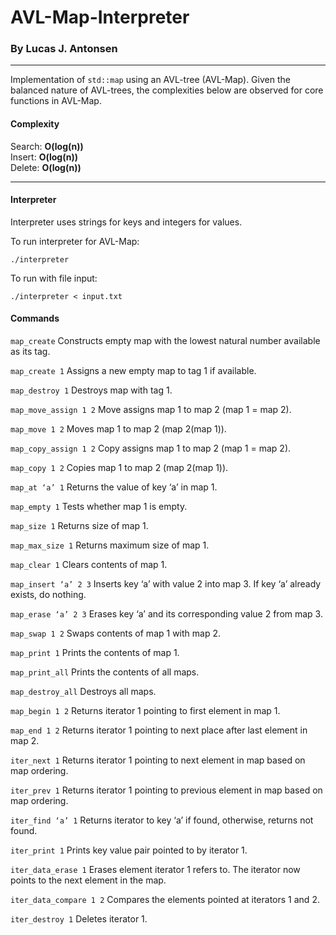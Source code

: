 # AVL-Map-Interpreter

### By Lucas J. Antonsen

---

Implementation of ```std::map``` using an AVL-tree (AVL-Map). Given the balanced nature of AVL-trees, the complexities below are observed for core functions in AVL-Map.

#### Complexity

Search: **O(log(n))**  
Insert: **O(log(n))**  
Delete: **O(log(n))**

---

#### Interpreter

Interpreter uses strings for keys and integers for values.

To run interpreter for AVL-Map:

```./interpreter```

To run with file input:

```./interpreter < input.txt```

#### Commands

```map_create```			Constructs empty map with the lowest natural number available as its tag.

```map_create 1```			Assigns a new empty map to tag $1$ if available.

```map_destroy 1```			Destroys map with tag $1$.

```map_move_assign 1 2```		Move assigns map $1$ to map $2$ (map $1$ = map $2$).

```map_move 1 2```			Moves map $1$ to map $2$ (map $2$(map $1$)).

```map_copy_assign 1 2```		Copy assigns map $1$ to map $2$ (map $1$ = map $2$).

```map_copy 1 2```			Copies map $1$ to map $2$ (map $2$(map $1$)).

```map_at ‘a’ 1```			Returns the value of key ‘a’ in map $1$.

```map_empty 1```			Tests whether map $1$ is empty.

```map_size 1```			Returns size of map $1$.

```map_max_size 1```			Returns maximum size of map $1$.

```map_clear 1```			Clears contents of map $1$.

```map_insert ‘a’ 2 3```		Inserts key ‘a’ with value $2$ into map $3$. If key ‘a’ already exists, do nothing.

```map_erase ‘a’ 2 3```		Erases key ‘a’ and its corresponding value $2$ from map $3$.

```map_swap 1 2```			Swaps contents of map $1$ with map $2$.

```map_print 1```			Prints the contents of map $1$.

```map_print_all```			Prints the contents of all maps.

```map_destroy_all```			Destroys all maps.

```map_begin 1 2```			Returns iterator $1$ pointing to first element in map $1$.

```map_end 1 2```			Returns iterator $1$ pointing to next place after last element in map $2$.

```iter_next 1```			Returns iterator $1$ pointing to next element in map based on map ordering.

```iter_prev 1```			Returns iterator $1$ pointing to previous element in map based on map ordering.

```iter_find ‘a’ 1```			Returns iterator to key ‘a’ if found, otherwise, returns not found.

```iter_print 1```			Prints key value pair pointed to by iterator $1$.

```iter_data_erase 1```		Erases element iterator $1$ refers to. The iterator now points to the next element in the map.

```iter_data_compare 1 2```		Compares the elements pointed at iterators $1$ and $2$.

```iter_destroy 1```			Deletes iterator $1$.
